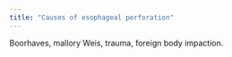 ```yaml
---
title: "Causes of esophageal perforation"
---
```

Boorhaves, mallory Weis, trauma, foreign body impaction.

